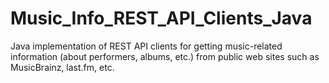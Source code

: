 # Music_Info_REST_API_Clients_Java
Java implementation of REST API clients for getting music-related information (about performers, albums, etc.) from public web sites such as MusicBrainz, last.fm, etc.

